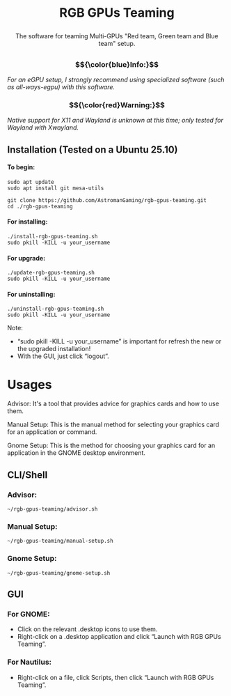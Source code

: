 # <p align="center"><strong>RGB GPUs Teaming</strong></p>

###

<p align="center">The software for teaming Multi-GPUs "Red team, Green team and Blue team" setup.</p>

##

### $${\color{blue}Info:}$$ 
<p align="left"><em>For an eGPU setup, I strongly recommend using specialized software (such as all-ways-egpu) with this software.</em></p>

### $${\color{red}Warning:}$$ 
<p align="left"><em>Native support for X11 and Wayland is unknown at this time; only tested for Wayland with Xwayland.</em></p>

## Installation (Tested on a Ubuntu 25.10)
#### To begin:
```
sudo apt update
sudo apt install git mesa-utils 
```
```
git clone https://github.com/AstromanGaming/rgb-gpus-teaming.git
cd ./rgb-gpus-teaming
```
#### For installing:
```
./install-rgb-gpus-teaming.sh
sudo pkill -KILL -u your_username
```
#### For upgrade:
```
./update-rgb-gpus-teaming.sh
sudo pkill -KILL -u your_username
```
#### For uninstalling:
```
./uninstall-rgb-gpus-teaming.sh
sudo pkill -KILL -u your_username
```
Note: 

- “sudo pkill -KILL -u your_username” is important for refresh the new or the upgraded installation! 
- With the GUI, just click “logout”.

# Usages

Advisor: 
It's a tool that provides advice for graphics cards and how to use them.

Manual Setup:
This is the manual method for selecting your graphics card for an application or command.

Gnome Setup:
This is the method for choosing your graphics card for an application in the GNOME desktop environment.

## CLI/Shell

### Advisor:
```
~/rgb-gpus-teaming/advisor.sh
```
### Manual Setup:
```
~/rgb-gpus-teaming/manual-setup.sh
```
### Gnome Setup:
```
~/rgb-gpus-teaming/gnome-setup.sh
```

## GUI
### For GNOME:
- Click on the relevant .desktop icons to use them.
- Right-click on a .desktop application and click “Launch with RGB GPUs Teaming”.

### For Nautilus:
- Right-click on a file, click Scripts, then click “Launch with RGB GPUs Teaming”.
